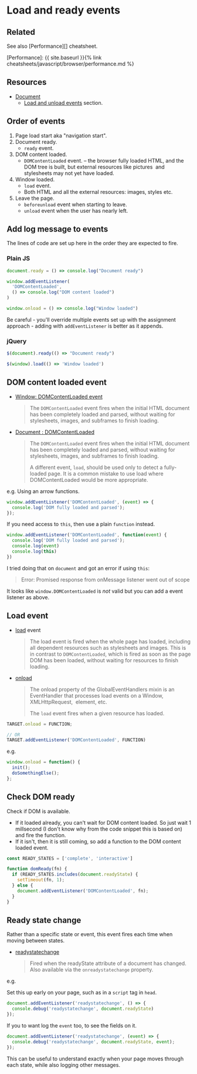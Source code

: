 # Load and ready events


## Related

See also [Performance][] cheatsheet.

[Performance]: {{ site.baseurl }}{% link cheatsheets/javascript/browser/performance.md %}


## Resources

- [Document](https://developer.mozilla.org/en-US/docs/Web/API/Document)
     - [Load and unload events](https://developer.mozilla.org/en-US/docs/Web/API/Document#load_unload_events) section.


## Order of events

1. Page load start aka "navigation start".
1. Document ready.
    - `ready` event.
1. DOM content loaded. 
    - `DOMContentLoaded` event.
    – the browser fully loaded HTML, and the DOM tree is built, but external resources like pictures <img> and stylesheets may not yet have loaded.
1. Window loaded. 
    - `load` event.
    - Both HTML and all the external resources: images, styles etc.
1. Leave the page. 
    - `beforeunload` event when starting to leave.
    - `unload` event when the user has nearly left.


## Add log message to events

The lines of code are set up here in the order they are expected to fire.

### Plain JS

```javascript
document.ready = () => console.log("Document ready")

window.addEventListener(
  'DOMContentLoaded', 
  () => console.log("DOM content loaded")
)

window.onload = () => console.log("Window loaded")
```

Be careful - you'll override multiple events set up with the assignment approach - adding with `addEventListener` is better as it appends.

### jQuery

```javascript
$(document).ready(() => "Document ready")

$(window).load(() => 'Window loaded')
```


## DOM content loaded event

- [Window: DOMContentLoaded event](https://developer.mozilla.org/en-US/docs/Web/API/Window/DOMContentLoaded_event)
    > The `DOMContentLoaded` event fires when the initial HTML document has been completely loaded and parsed, without waiting for stylesheets, images, and subframes to finish loading.
- [Document : DOMContentLoaded](https://developer.mozilla.org/en-US/docs/Web/API/Window/DOMContentLoaded_event)
    > The `DOMContentLoaded` event fires when the initial HTML document has been completely loaded and parsed, without waiting for stylesheets, images, and subframes to finish loading.
    > 
    > A different event, `load`, should be used only to detect a fully-loaded page. It is a common mistake to use load where DOMContentLoaded would be more appropriate.

e.g. Using an arrow functions.

```javascript
window.addEventListener('DOMContentLoaded', (event) => {
  console.log('DOM fully loaded and parsed');
});
```

If you need access to `this`, then use a plain `function` instead.

```javascript
window.addEventListener('DOMContentLoaded', function(event) {
  console.log('DOM fully loaded and parsed');
  console.log(event)
  console.log(this)
})
```

I tried doing that on `document` and got an error if using `this`:

> Error: Promised response from onMessage listener went out of scope

It looks like `window.DOMContentLoaded` is _not_ valid but you can add a event listener as above.


## Load event

- [load](https://developer.mozilla.org/en-US/docs/Web/API/Window/load_event) event
    > The load event is fired when the whole page has loaded, including all dependent resources such as stylesheets and images. This is in contrast to `DOMContentLoaded`, which is fired as soon as the page DOM has been loaded, without waiting for resources to finish loading.
- [onload](https://developer.mozilla.org/en-US/docs/Web/API/GlobalEventHandlers/onload) 
    > The onload property of the GlobalEventHandlers mixin is an EventHandler that processes load events on a Window, XMLHttpRequest, <img> element, etc.
    > 
    > The `load` event fires when a given resource has loaded.

```javascript
TARGET.onload = FUNCTION;

// OR
TARGET.addEventListener('DOMContentLoaded', FUNCTION)
```

e.g.

```javascript
window.onload = function() {
  init();
  doSomethingElse();
};
```


## Check DOM ready

Check if DOM is available. 

- If it loaded already, you can't wait for DOM content loaded. So just wait 1 millsecond (I don't know why from the code snippet this is based on) and fire the function.
- If it isn't, then it is still coming, so add a function to the DOM content loaded event.

```javascript
const READY_STATES = ['complete', 'interactive']

function domReady(fn) {
  if (READY_STATES.includes(document.readyState) {
    setTimeout(fn, 1);
  } else {
    document.addEventListener('DOMContentLoaded', fn);
  }
}
```


## Ready state change

Rather than a specific state or event, this event fires each time when moving between states.

- [readystatechange](https://developer.mozilla.org/en-US/docs/Web/API/Document/readystatechange_event)
    > Fired when the readyState attribute of a document has changed. Also available via the `onreadystatechange` property. 

e.g. 

Set this up early on your page, such as in a `script` tag in `head`.

```javascript
document.addEventListener('readystatechange', () => {
  console.debug('readystatechange', document.readyState)
});
```

If you to want log the `event` too, to see the fields on it.

```javascript
document.addEventListener('readystatechange', (event) => {
  console.debug('readystatechange', document.readyState, event);
});
```

This can be useful to understand exactly when your page moves through each state, while also logging other messages.
